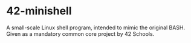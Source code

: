 # 42-minishell
A small-scale Linux shell program, intended to mimic the original BASH. Given as a mandatory common core project by 42 Schools.
